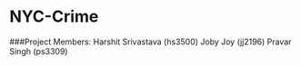 # NYC-Crime

###Project Members:
Harshit Srivastava (hs3500) Joby Joy (jj2196) Pravar Singh (ps3309)

